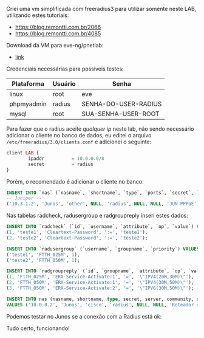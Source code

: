 Criei uma vm simplificada com freeradius3 para utilizar somente neste LAB, utilizando estes tutoriais: 
- https://blog.remontti.com.br/2066
- https://blog.remontti.com.br/4085

Download da VM para eve-ng/pnetlab:
- [link](https://drive.google.com/drive/folders/1gc4C__nOHeNEQkKmJoyEvYnSyj7TLSgT?usp=sharing)

Credenciais necessárias para possiveis testes: 

| Plataforma | Usuário | Senha | 
| ------------- | --- | --- | 
| linux | root | eve | 
| phpmyadmin | radius | SENHA-DO-USER-RADIUS |
| mysql | root | SUA-SENHA-USER-ROOT | 


Para fazer que o radius aceite *qualquer ip* neste lab, não sendo necessário adicionar o cliente no banco de dados, eu editei o arquivo `/etc/freeradius/3.0/clients.conf` e adicionei o seguinte:
 
```php
client LAB {
        ipaddr          = 10.0.0.0/8
        secret          = radius
}
```

Porém, o recomendado é adicionar o cliente no banco:
```sql
INSERT INTO `nas` (`nasname`, `shortname`, `type`, `ports`, `secret`, `server`, `community`, `description`) VALUES
-- Juniper --
('10.3.1.2', 'Junos', 'other', NULL, 'radius', NULL, NULL, 'JUN PPPoE')
```

Nas tabelas radcheck, radusergroup e radgroupreply inseri estes dados:

```sql
INSERT INTO `radcheck` (`id`, `username`, `attribute`, `op`, `value`) VALUES
(1, 'teste1', 'Cleartext-Password', ':=', 'teste1'),
(2, 'teste2', 'Cleartext-Password', ':=', 'teste2');

INSERT INTO `radusergroup` (`username`, `groupname`, `priority`) VALUES
('teste1', 'FTTH_025M', 1),
('teste2', 'FTTH_050M', 1);

INSERT INTO `radgroupreply` (`id`, `groupname`, `attribute`, `op`, `value`) VALUES
(1, 'FTTH_025M', 'ERX-Service-Activate:1', '=', '\"IPV4(20M,30M)\"'),
(2, 'FTTH_050M', 'ERX-Service-Activate:1', '=', '\"IPV4(30M,50M)\"'),
(3, 'FTTH_050M', 'ERX-Service-Activate:2', '=', '\"IPV6(30M,50M)\"');

INSERT INTO nas (nasname, shortname, type, secret, server, community, description)
VALUES ('10.0.0.2', 'Junos', 'cisco', 'radius', NULL, NULL, 'Roteador de laboratorio');
```

Podemos testar no Junos se a conexão com a Radius está ok:


Tudo certo, funcionando!